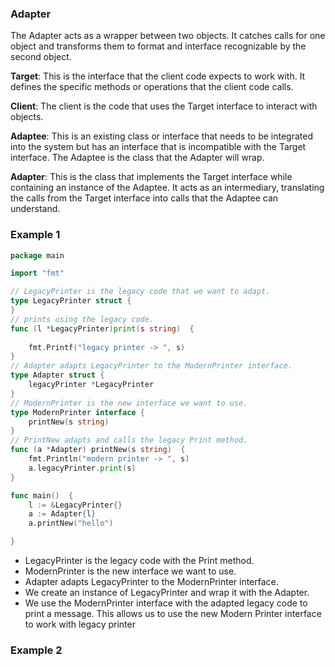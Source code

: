 ### Adapter
The Adapter acts as a wrapper between two objects. It catches calls for one object 
and transforms them to format and interface recognizable by the second object.

**Target**: This is the interface that the client code expects to work with. It defines the specific methods or operations that the client code calls.

**Client**: The client is the code that uses the Target interface to interact with objects.

**Adaptee**: This is an existing class or interface that needs to be integrated into the system but has an interface that is incompatible with the Target interface. The Adaptee is the class that the Adapter will wrap.

**Adapter**: This is the class that implements the Target interface while containing an instance of the Adaptee. It acts as an intermediary, translating the calls from the Target interface into calls that the Adaptee can understand.



### Example 1

```go
package main

import "fmt"

// LegacyPrinter is the legacy code that we want to adapt.
type LegacyPrinter struct {
}
// prints using the legacy code.
func (l *LegacyPrinter)print(s string)  {
	
	fmt.Printf("legacy printer -> ", s)
}
// Adapter adapts LegacyPrinter to the ModernPrinter interface.
type Adapter struct {
	legacyPrinter *LegacyPrinter
}
// ModernPrinter is the new interface we want to use.
type ModernPrinter interface {
	printNew(s string)
}
// PrintNew adapts and calls the legacy Print method.
func (a *Adapter) printNew(s string)  {
	fmt.Println("modern printer -> ", s)
	a.legacyPrinter.print(s)
}

func main()  {
	l := &LegacyPrinter{}
	a := Adapter{l}
	a.printNew("hello")

}
```

- LegacyPrinter is the legacy code with the Print method.
- ModernPrinter is the new interface we want to use.
- Adapter adapts LegacyPrinter to the ModernPrinter interface.
- We create an instance of LegacyPrinter and wrap it with the Adapter.
- We use the ModernPrinter interface with the adapted legacy code to print a message.
This allows us to use the new Modern Printer interface to work with legacy printer





### Example 2